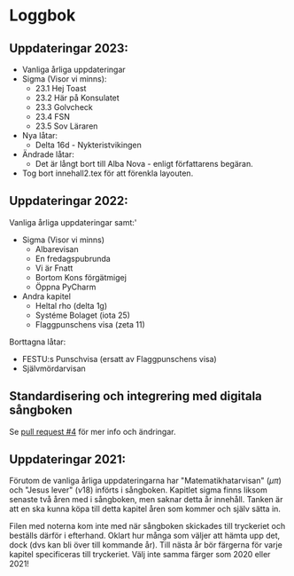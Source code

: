 # Loggbok

## Uppdateringar 2023:
- Vanliga årliga uppdateringar
- Sigma (Visor vi minns):
  - 23.1 Hej Toast
  - 23.2 Här på Konsulatet
  - 23.3 Golvcheck
  - 23.4 FSN
  - 23.5 Sov Läraren
- Nya låtar:
  - Delta 16d - Nykteristvikingen
- Ändrade låtar:
  - Det är långt bort till Alba Nova - enligt författarens begäran.
- Tog bort innehall2.tex för att förenkla layouten.

## Uppdateringar 2022:
Vanliga årliga uppdateringar samt:'
- Sigma (Visor vi minns)
  - Albarevisan
  - En fredagspubrunda
  - Vi är Fnatt
  - Bortom Kons förgätmigej
  - Öppna PyCharm
- Andra kapitel
  - Heltal rho (delta 1g)
  - Systéme Bolaget (iota 25)
  - Flaggpunschens visa (zeta 11)

Borttagna låtar:
- FESTU:s Punschvisa (ersatt av Flaggpunschens visa)
- Självmördarvisan

## Standardisering och integrering med digitala sångboken
Se [pull request #4](https://github.com/Fysiksektionen/Sangbok/pull/4) för mer info och ändringar.

## Uppdateringar 2021:
Förutom de vanliga årliga uppdateringarna har "Matematikhatarvisan" ($\mu\pi$) och "Jesus lever" ($\nu 18$) införts i sångboken. Kapitlet sigma finns liksom senaste två åren med i sångboken, men saknar detta år innehåll. Tanken är att en ska kunna köpa till detta kapitel åren som kommer och själv sätta in.

Filen med noterna kom inte med när sångboken skickades till tryckeriet och beställs därför i efterhand. Oklart hur många som väljer att hämta upp det, dock (dvs kan bli över till kommande år). Till nästa år bör färgerna för varje kapitel specificeras till tryckeriet. Välj inte samma färger som 2020 eller 2021!
